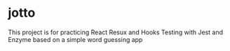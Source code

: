 # jotto
This project is for practicing React Resux and Hooks Testing with Jest and Enzyme based on a simple word guessing app
